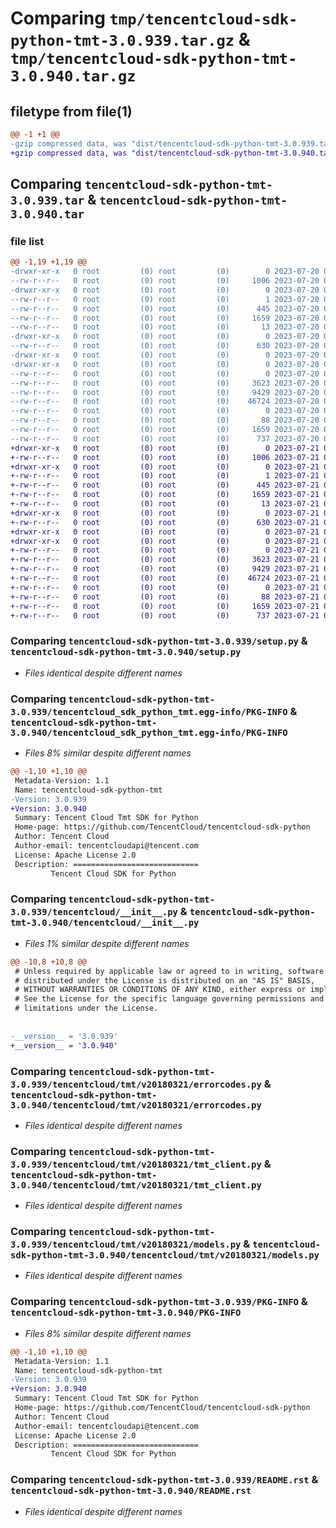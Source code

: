 # Comparing `tmp/tencentcloud-sdk-python-tmt-3.0.939.tar.gz` & `tmp/tencentcloud-sdk-python-tmt-3.0.940.tar.gz`

## filetype from file(1)

```diff
@@ -1 +1 @@
-gzip compressed data, was "dist/tencentcloud-sdk-python-tmt-3.0.939.tar", last modified: Thu Jul 20 00:36:13 2023, max compression
+gzip compressed data, was "dist/tencentcloud-sdk-python-tmt-3.0.940.tar", last modified: Fri Jul 21 00:52:15 2023, max compression
```

## Comparing `tencentcloud-sdk-python-tmt-3.0.939.tar` & `tencentcloud-sdk-python-tmt-3.0.940.tar`

### file list

```diff
@@ -1,19 +1,19 @@
-drwxr-xr-x   0 root         (0) root         (0)        0 2023-07-20 00:36:13.000000 tencentcloud-sdk-python-tmt-3.0.939/
--rw-r--r--   0 root         (0) root         (0)     1006 2023-07-20 00:36:13.000000 tencentcloud-sdk-python-tmt-3.0.939/setup.py
-drwxr-xr-x   0 root         (0) root         (0)        0 2023-07-20 00:36:13.000000 tencentcloud-sdk-python-tmt-3.0.939/tencentcloud_sdk_python_tmt.egg-info/
--rw-r--r--   0 root         (0) root         (0)        1 2023-07-20 00:36:13.000000 tencentcloud-sdk-python-tmt-3.0.939/tencentcloud_sdk_python_tmt.egg-info/dependency_links.txt
--rw-r--r--   0 root         (0) root         (0)      445 2023-07-20 00:36:13.000000 tencentcloud-sdk-python-tmt-3.0.939/tencentcloud_sdk_python_tmt.egg-info/SOURCES.txt
--rw-r--r--   0 root         (0) root         (0)     1659 2023-07-20 00:36:13.000000 tencentcloud-sdk-python-tmt-3.0.939/tencentcloud_sdk_python_tmt.egg-info/PKG-INFO
--rw-r--r--   0 root         (0) root         (0)       13 2023-07-20 00:36:13.000000 tencentcloud-sdk-python-tmt-3.0.939/tencentcloud_sdk_python_tmt.egg-info/top_level.txt
-drwxr-xr-x   0 root         (0) root         (0)        0 2023-07-20 00:36:13.000000 tencentcloud-sdk-python-tmt-3.0.939/tencentcloud/
--rw-r--r--   0 root         (0) root         (0)      630 2023-07-20 00:36:13.000000 tencentcloud-sdk-python-tmt-3.0.939/tencentcloud/__init__.py
-drwxr-xr-x   0 root         (0) root         (0)        0 2023-07-20 00:36:13.000000 tencentcloud-sdk-python-tmt-3.0.939/tencentcloud/tmt/
-drwxr-xr-x   0 root         (0) root         (0)        0 2023-07-20 00:36:13.000000 tencentcloud-sdk-python-tmt-3.0.939/tencentcloud/tmt/v20180321/
--rw-r--r--   0 root         (0) root         (0)        0 2023-07-20 00:36:13.000000 tencentcloud-sdk-python-tmt-3.0.939/tencentcloud/tmt/v20180321/__init__.py
--rw-r--r--   0 root         (0) root         (0)     3623 2023-07-20 00:36:13.000000 tencentcloud-sdk-python-tmt-3.0.939/tencentcloud/tmt/v20180321/errorcodes.py
--rw-r--r--   0 root         (0) root         (0)     9429 2023-07-20 00:36:13.000000 tencentcloud-sdk-python-tmt-3.0.939/tencentcloud/tmt/v20180321/tmt_client.py
--rw-r--r--   0 root         (0) root         (0)    46724 2023-07-20 00:36:13.000000 tencentcloud-sdk-python-tmt-3.0.939/tencentcloud/tmt/v20180321/models.py
--rw-r--r--   0 root         (0) root         (0)        0 2023-07-20 00:36:13.000000 tencentcloud-sdk-python-tmt-3.0.939/tencentcloud/tmt/__init__.py
--rw-r--r--   0 root         (0) root         (0)       88 2023-07-20 00:36:13.000000 tencentcloud-sdk-python-tmt-3.0.939/setup.cfg
--rw-r--r--   0 root         (0) root         (0)     1659 2023-07-20 00:36:13.000000 tencentcloud-sdk-python-tmt-3.0.939/PKG-INFO
--rw-r--r--   0 root         (0) root         (0)      737 2023-07-20 00:36:13.000000 tencentcloud-sdk-python-tmt-3.0.939/README.rst
+drwxr-xr-x   0 root         (0) root         (0)        0 2023-07-21 00:52:15.000000 tencentcloud-sdk-python-tmt-3.0.940/
+-rw-r--r--   0 root         (0) root         (0)     1006 2023-07-21 00:52:15.000000 tencentcloud-sdk-python-tmt-3.0.940/setup.py
+drwxr-xr-x   0 root         (0) root         (0)        0 2023-07-21 00:52:15.000000 tencentcloud-sdk-python-tmt-3.0.940/tencentcloud_sdk_python_tmt.egg-info/
+-rw-r--r--   0 root         (0) root         (0)        1 2023-07-21 00:52:15.000000 tencentcloud-sdk-python-tmt-3.0.940/tencentcloud_sdk_python_tmt.egg-info/dependency_links.txt
+-rw-r--r--   0 root         (0) root         (0)      445 2023-07-21 00:52:15.000000 tencentcloud-sdk-python-tmt-3.0.940/tencentcloud_sdk_python_tmt.egg-info/SOURCES.txt
+-rw-r--r--   0 root         (0) root         (0)     1659 2023-07-21 00:52:15.000000 tencentcloud-sdk-python-tmt-3.0.940/tencentcloud_sdk_python_tmt.egg-info/PKG-INFO
+-rw-r--r--   0 root         (0) root         (0)       13 2023-07-21 00:52:15.000000 tencentcloud-sdk-python-tmt-3.0.940/tencentcloud_sdk_python_tmt.egg-info/top_level.txt
+drwxr-xr-x   0 root         (0) root         (0)        0 2023-07-21 00:52:15.000000 tencentcloud-sdk-python-tmt-3.0.940/tencentcloud/
+-rw-r--r--   0 root         (0) root         (0)      630 2023-07-21 00:52:15.000000 tencentcloud-sdk-python-tmt-3.0.940/tencentcloud/__init__.py
+drwxr-xr-x   0 root         (0) root         (0)        0 2023-07-21 00:52:15.000000 tencentcloud-sdk-python-tmt-3.0.940/tencentcloud/tmt/
+drwxr-xr-x   0 root         (0) root         (0)        0 2023-07-21 00:52:15.000000 tencentcloud-sdk-python-tmt-3.0.940/tencentcloud/tmt/v20180321/
+-rw-r--r--   0 root         (0) root         (0)        0 2023-07-21 00:52:15.000000 tencentcloud-sdk-python-tmt-3.0.940/tencentcloud/tmt/v20180321/__init__.py
+-rw-r--r--   0 root         (0) root         (0)     3623 2023-07-21 00:52:15.000000 tencentcloud-sdk-python-tmt-3.0.940/tencentcloud/tmt/v20180321/errorcodes.py
+-rw-r--r--   0 root         (0) root         (0)     9429 2023-07-21 00:52:15.000000 tencentcloud-sdk-python-tmt-3.0.940/tencentcloud/tmt/v20180321/tmt_client.py
+-rw-r--r--   0 root         (0) root         (0)    46724 2023-07-21 00:52:15.000000 tencentcloud-sdk-python-tmt-3.0.940/tencentcloud/tmt/v20180321/models.py
+-rw-r--r--   0 root         (0) root         (0)        0 2023-07-21 00:52:15.000000 tencentcloud-sdk-python-tmt-3.0.940/tencentcloud/tmt/__init__.py
+-rw-r--r--   0 root         (0) root         (0)       88 2023-07-21 00:52:15.000000 tencentcloud-sdk-python-tmt-3.0.940/setup.cfg
+-rw-r--r--   0 root         (0) root         (0)     1659 2023-07-21 00:52:15.000000 tencentcloud-sdk-python-tmt-3.0.940/PKG-INFO
+-rw-r--r--   0 root         (0) root         (0)      737 2023-07-21 00:52:15.000000 tencentcloud-sdk-python-tmt-3.0.940/README.rst
```

### Comparing `tencentcloud-sdk-python-tmt-3.0.939/setup.py` & `tencentcloud-sdk-python-tmt-3.0.940/setup.py`

 * *Files identical despite different names*

### Comparing `tencentcloud-sdk-python-tmt-3.0.939/tencentcloud_sdk_python_tmt.egg-info/PKG-INFO` & `tencentcloud-sdk-python-tmt-3.0.940/tencentcloud_sdk_python_tmt.egg-info/PKG-INFO`

 * *Files 8% similar despite different names*

```diff
@@ -1,10 +1,10 @@
 Metadata-Version: 1.1
 Name: tencentcloud-sdk-python-tmt
-Version: 3.0.939
+Version: 3.0.940
 Summary: Tencent Cloud Tmt SDK for Python
 Home-page: https://github.com/TencentCloud/tencentcloud-sdk-python
 Author: Tencent Cloud
 Author-email: tencentcloudapi@tencent.com
 License: Apache License 2.0
 Description: ============================
         Tencent Cloud SDK for Python
```

### Comparing `tencentcloud-sdk-python-tmt-3.0.939/tencentcloud/__init__.py` & `tencentcloud-sdk-python-tmt-3.0.940/tencentcloud/__init__.py`

 * *Files 1% similar despite different names*

```diff
@@ -10,8 +10,8 @@
 # Unless required by applicable law or agreed to in writing, software
 # distributed under the License is distributed on an "AS IS" BASIS,
 # WITHOUT WARRANTIES OR CONDITIONS OF ANY KIND, either express or implied.
 # See the License for the specific language governing permissions and
 # limitations under the License.
 
 
-__version__ = '3.0.939'
+__version__ = '3.0.940'
```

### Comparing `tencentcloud-sdk-python-tmt-3.0.939/tencentcloud/tmt/v20180321/errorcodes.py` & `tencentcloud-sdk-python-tmt-3.0.940/tencentcloud/tmt/v20180321/errorcodes.py`

 * *Files identical despite different names*

### Comparing `tencentcloud-sdk-python-tmt-3.0.939/tencentcloud/tmt/v20180321/tmt_client.py` & `tencentcloud-sdk-python-tmt-3.0.940/tencentcloud/tmt/v20180321/tmt_client.py`

 * *Files identical despite different names*

### Comparing `tencentcloud-sdk-python-tmt-3.0.939/tencentcloud/tmt/v20180321/models.py` & `tencentcloud-sdk-python-tmt-3.0.940/tencentcloud/tmt/v20180321/models.py`

 * *Files identical despite different names*

### Comparing `tencentcloud-sdk-python-tmt-3.0.939/PKG-INFO` & `tencentcloud-sdk-python-tmt-3.0.940/PKG-INFO`

 * *Files 8% similar despite different names*

```diff
@@ -1,10 +1,10 @@
 Metadata-Version: 1.1
 Name: tencentcloud-sdk-python-tmt
-Version: 3.0.939
+Version: 3.0.940
 Summary: Tencent Cloud Tmt SDK for Python
 Home-page: https://github.com/TencentCloud/tencentcloud-sdk-python
 Author: Tencent Cloud
 Author-email: tencentcloudapi@tencent.com
 License: Apache License 2.0
 Description: ============================
         Tencent Cloud SDK for Python
```

### Comparing `tencentcloud-sdk-python-tmt-3.0.939/README.rst` & `tencentcloud-sdk-python-tmt-3.0.940/README.rst`

 * *Files identical despite different names*

